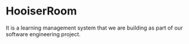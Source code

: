 # HooiserRoom

It is a learning management system that we are building as part of our software engineering project.